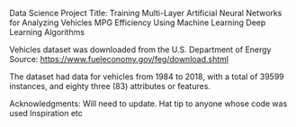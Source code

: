 Data Science Project Title: 
Training Multi-Layer Artificial Neural Networks for Analyzing Vehicles MPG Efficiency Using Machine Learning Deep Learning Algorithms

Vehicles dataset was downloaded from the U.S. Department of Energy
Source: 
https://www.fueleconomy.gov/feg/download.shtml

The dataset had data for vehicles from 1984 to 2018, with a total of 39599 instances, and eighty three (83) attributes or features.

Acknowledgments: Will need to update.
Hat tip to anyone whose code was used
Inspiration
etc